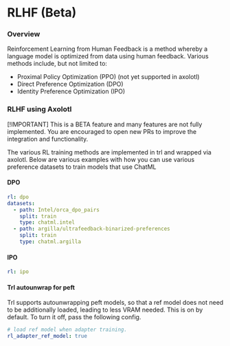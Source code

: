 # RLHF (Beta)

### Overview

Reinforcement Learning from Human Feedback is a method whereby a language model is optimized from data using human
feedback. Various methods include, but not limited to:

- Proximal Policy Optimization (PPO) (not yet supported in axolotl)
- Direct Preference Optimization (DPO)
- Identity Preference Optimization (IPO)


### RLHF using Axolotl

[!IMPORTANT]
This is a BETA feature and many features are not fully implemented. You are encouraged to open new PRs to improve the integration and functionality.

The various RL training methods are implemented in trl and wrapped via axolotl. Below are various examples with how you can use various preference datasets to train models that use ChatML

#### DPO
```yaml
rl: dpo
datasets:
  - path: Intel/orca_dpo_pairs
    split: train
    type: chatml.intel
  - path: argilla/ultrafeedback-binarized-preferences
    split: train
    type: chatml.argilla
```

#### IPO
```yaml
rl: ipo
```

#### Trl autounwrap for peft

Trl supports autounwrapping peft models, so that a ref model does not need to be additionally loaded, leading to less VRAM needed. This is on by default. To turn it off, pass the following config.

```yaml
# load ref model when adapter training.
rl_adapter_ref_model: true
```
